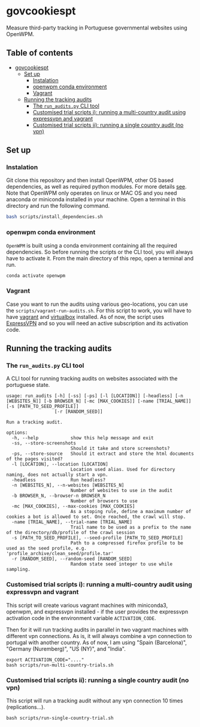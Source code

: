 # govcookiespt
Measure third-party tracking in Portuguese governmental websites using OpenWPM.

## Table of contents <!-- omit in toc -->

- [govcookiespt](#govcookiespt)
  - [Set up](#set-up)
    - [Instalation](#instalation)
    - [openwpm conda environment](#openwpm-conda-environment)
    - [Vagrant](#vagrant)
  - [Running the tracking audits](#running-the-tracking-audits)
    - [The `run_audits.py` CLI tool](#the-run_auditspy-cli-tool)
    - [Customised trial scripts i): running a multi-country audit using expressvpn and vagrant](#customised-trial-scripts-i-running-a-multi-country-audit-using-expressvpn-and-vagrant)
    - [Customised trial scripts ii): running a single country audit (no vpn)](#customised-trial-scripts-ii-running-a-single-country-audit-no-vpn)

## Set up

### Instalation

Git clone this repository and then install OpenWPM, other OS based dependencies, as well as required python modules. For more details [see](https://github.com/mozilla/OpenWPM). Note that OpenWPM only operates on linux or MAC OS and you need anaconda or miniconda installed in your machine. Open a terminal in this directory and run the following command.

```bash
bash scripts/install_dependencies.sh
```

### openwpm conda environment

`OpenWPM` is built using a conda environment containing all the required dependencies. So before running the scripts or the CLI tool, you will always have to activate it. From the main directory of this repo, open a terminal and run.

```bash
conda activate openwpm
```

### Vagrant

Case you want to run the audits using various geo-locations, you can use the `scripts/vagrant-run-audits.sh`. For this script to work, you will have to have [vagrant](https://www.vagrantup.com/downloads) and [virtualbox](https://www.virtualbox.org/) installed. As of now, the script uses [ExpressVPN](https://www.expressvpn.com/) and so you will need an active subscription and its activation code. 


## Running the tracking audits

### The `run_audits.py` CLI tool

A CLI tool for running tracking audits on websites associated with the portuguese state. 

```shell
usage: run_audits [-h] [-ss] [-ps] [-l [LOCATION]] [-headless] [-n [WEBSITES_N]] [-b BROWSER_N] [-mc [MAX_COOKIES]] [-name [TRIAL_NAME]] [-s [PATH_TO_SEED_PROFILE]]
                  [-r [RANDOM_SEED]]

Run a tracking audit.

options:
  -h, --help            show this help message and exit
  -ss, --store-screenshots
                        Should it take and store screenshots?
  -ps, --store-source   Should it extract and store the html documents of the pages visited?
  -l [LOCATION], --location [LOCATION]
                        Location used alias. Used for directory naming, does not actually start a vpn.
  -headless             Run headless?
  -n [WEBSITES_N], --n-websites [WEBSITES_N]
                        Number of websites to use in the audit
  -b BROWSER_N, --browser-n BROWSER_N
                        Number of browsers to use
  -mc [MAX_COOKIES], --max-cookies [MAX_COOKIES]
                        As a stoping rule, define a maximum number of cookies a bot is allowed to set. Once reached, the crawl will stop.
  -name [TRIAL_NAME], --trial-name [TRIAL_NAME]
                        Trail name to be used as a prefix to the name of the directory/db/profile of the crawl session
  -s [PATH_TO_SEED_PROFILE], --seed-profile [PATH_TO_SEED_PROFILE]
                        Path to a compressed firefox profile to be used as the seed profile, e.g. 'profile_archive/clean_seed/profile.tar'
  -r [RANDOM_SEED], --random-seed [RANDOM_SEED]
                        Random state seed integer to use while sampling. 
```


### Customised trial scripts i): running a multi-country audit using expressvpn and vagrant

This script will create various vagrant machines with miniconda3, openwpm, and expressvpn installed - if the user provides the expressvpn activation code in the environment variable `ACTIVATION_CODE`.

Then for it will run tracking audits in parallel in two vagrant machines with different vpn connections. As is, it will always combine a vpn connection to portugal with another country. As of now, I am using "Spain (Barcelona)", "Germany (Nuremberg)", "US (NY)", and "India".

```shell
export ACTIVATION_CODE="...."
bash scripts/run-multi-country-trials.sh
```

### Customised trial scripts ii): running a single country audit (no vpn)

This script will run a tracking audit without any vpn connection 10 times (replications...).

```shell
bash scripts/run-single-country-trial.sh
```